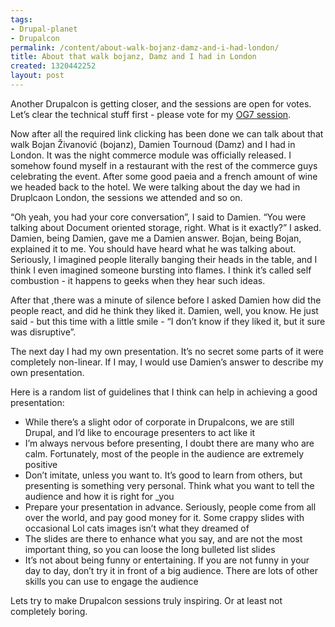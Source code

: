 ```yaml
---
tags:
- Drupal-planet
- Drupalcon
permalink: /content/about-walk-bojanz-damz-and-i-had-london/
title: About that walk bojanz, Damz and I had in London
created: 1320442252
layout: post
---
```

Another Drupalcon is getting closer, and the sessions are open for votes. Let’s clear the technical stuff first - please vote for my <a href="http://denver2012.drupal.org/program/sessions/og7-pride-and-prejudice">OG7 session</a>.

Now after all the required link clicking has been done we can talk about that walk Bojan Živanović (bojanz), Damien Tournoud (Damz) and I had in London. It was the night commerce module was officially released. I somehow found myself in a restaurant with the rest of the commerce guys celebrating the event. After some good paeia and a french amount of wine we headed back to the hotel. We were talking about the day we had in Druplcaon London, the sessions we attended and so on.

“Oh yeah, you had your core conversation”, I said to Damien. “You were talking about Document oriented storage, right. What is it exactly?” I asked.
Damien, being Damien, gave me a Damien answer. Bojan, being Bojan, explained it to me. You should have heard what he was talking about. Seriously, I imagined people literally banging their heads in the table, and I think I even imagined someone bursting into flames. I think it’s called self combustion - it happens to geeks when they hear such ideas.

After that ,there was a minute of silence before I asked Damien how did the people react, and did he think they liked it. Damien, well, you know. He just said - but this time with a little smile - “I don’t know if they liked it, but it sure was disruptive”.

The next day I had my own presentation. It’s no secret some parts of it were completely non-linear. If I may, I would use Damien’s answer to describe my own presentation.

Here is a random list of guidelines that I think can help in achieving a good presentation:
<ul>
  <li>While there’s a slight odor of corporate in Drupalcons, we are still Drupal, and I’d like to encourage presenters to act like it</li>
  <li>I’m always nervous before presenting, I doubt there are many who are calm. Fortunately, most of the people in the audience are extremely positive</li>

  <li>Don’t imitate, unless you want to. It’s good to learn from others, but presenting is something very personal. Think what you want to tell the audience and how it is right for _you</li>
  <li>Prepare your presentation in advance. Seriously, people come from all over the world, and pay good money for it. Some crappy slides with occasional Lol cats images isn’t what they dreamed of</li>
  <li>The slides are there to enhance what you say, and are not the most important thing, so you can loose the long bulleted list slides</li>
  <li>It’s not about being funny or entertaining. If you are not funny in your day to day, don’t try it in front of a big audience. There are lots of other skills you can use to engage the audience</li>
</ul>

Lets try to make Drupalcon sessions truly inspiring. Or at least not completely boring.
